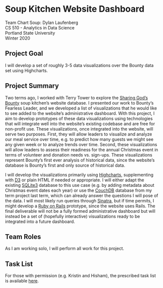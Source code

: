 # Soup Kitchen Website Dashboard

Team Chart Soup: Dylan Laufenberg \
CS 510 - Analytics in Data Science \
Portland State University \
Winter 2020

## Project Goal

I will develop a set of roughly 3-5 data visualizations over the Bounty data set using Highcharts.

## Project Summary

Two terms ago, I worked with Terry Tower to explore the [Sharing God’s Bounty](https://sharinggodsbounty.com) soup kitchen’s website database. I presented our work to Bounty’s Fearless Leader, and we developed a list of visualizations that he would like to see added to the website’s administrative dashboard. With this project, I aim to develop prototypes of these data visualizations using technologies that will integrate well into the website’s existing codebase and are free for non-profit use. These visualizations, once integrated into the website, will serve two purposes. First, they will allow leaders to visualize and analyze our meal service over time, e.g. to predict how many guests we might see any given week or to analyze trends over time. Second, these visualizations will allow leaders to assess their readiness for the annual Christmas event in terms of volunteer and donation needs vs. sign-ups. These visualizations represent Bounty’s first ever analysis of historical data, since the website’s database is Bounty’s first and only source of historical data.

I will develop the visualizations primarily using [Highcharts](https://highcharts.com), supplementing with [D3](https://d3js.org) or plain HTML if needed or appropriate. I will either adapt the existing [SQLite3](https://sqlite.org) database to this use case (e.g. by adding metadata about Christmas event dates each year) or use the [CouchDB](https://couchdb.apache.org) database from my term project last term, which can already answer the questions I will pose of the data. I will most likely run queries through [Sinatra](http://sinatrarb.com), but if time permits, I might develop a [Ruby on Rails](https://rubyonrails.org) prototype, since the website uses Rails. The final deliverable will not be a fully formed administrative dashboard but will instead be a set of (hopefully interactive) visualizations ready to be integrated into a future dashboard.

## Team Roles

As I am working solo, I will perform all work for this project.

## Task List

For those with permission (e.g. Kristin and Hisham), the prescribed task list is available [here](https://docs.google.com/spreadsheets/d/1CUl_LhUJIpeTCCYUsAmj-yaHKzr6QwEefVFgDASnyNk/).
